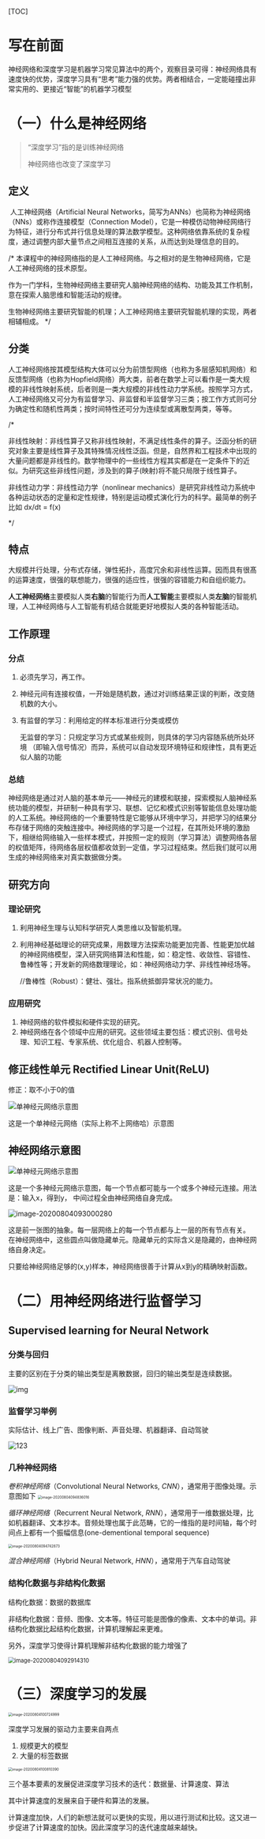 [TOC]



# 写在前面

​	神经网络和深度学习是机器学习常见算法中的两个，观察目录可得：神经网络具有速度快的优势，深度学习具有“思考”能力强的优势。两者相结合，一定能碰撞出非常实用的、更接近“智能”的机器学习模型

# （一）什么是神经网络

> “深度学习”指的是训练神经网络
>
> 神经网络也改变了深度学习

## 定义

​	人工神经网络（Artificial Neural Networks，简写为ANNs）也简称为神经网络（NNs）或称作连接模型（Connection Model），它是一种模仿动物神经网络行为特征，进行分布式并行信息处理的算法数学模型。这种网络依靠系统的复杂程度，通过调整内部大量节点之间相互连接的关系，从而达到处理信息的目的。

/*	本课程中的神经网络指的是人工神经网络。与之相对的是生物神经网络，它是人工神经网络的技术原型。

​	作为一门学科，生物神经网络主要研究人脑神经网络的结构、功能及其工作机制，意在探索人脑思维和智能活动的规律。

​	生物神经网络主要研究智能的机理；人工神经网络主要研究智能机理的实现，两者相辅相成。	*/

## 分类

​	人工神经网络按其模型结构大体可以分为前馈型网络（也称为多层感知机网络）和反馈型网络（也称为Hopfield网络）两大类，前者在数学上可以看作是一类大规模的非线性映射系统，后者则是一类大规模的非线性动力学系统。按照学习方式，人工神经网络又可分为有监督学习、非监督和半监督学习三类；按工作方式则可分为确定性和随机性两类；按时间特性还可分为连续型或离散型两类，等等。

/*

非线性映射：非线性算子又称非线性映射，不满足线性条件的算子。泛函分析的研究对象主要是线性算子及其特殊情况线性泛函。但是，自然界和工程技术中出现的大量问题都是非线性的。数学物理中的一些线性方程其实都是在一定条件下的近似。为研究这些非线性问题，涉及到的算子(映射)将不能只局限于线性算子。

非线性动力学：非线性动力学（nonlinear mechanics）是研究非线性动力系统中各种运动状态的定量和定性规律，特别是运动模式演化行为的科学。最简单的例子比如  dx/dt = f(x)

*/

## 特点

大规模并行处理，分布式存储，弹性拓扑，高度冗余和非线性运算。因而具有很髙的运算速度，很强的联想能力，很强的适应性，很强的容错能力和自组织能力。

**人工神经网络**主要模拟人类**右脑**的智能行为而**人工智能**主要模拟人类**左脑**的智能机理，人工神经网络与人工智能有机结合就能更好地模拟人类的各种智能活动。

## 工作原理

### 分点

1. 必须先学习，再工作。

2. 神经元间有连接权值，一开始是随机数，通过对训练结果正误的判断，改变随机数的大小。

3. 有监督的学习：利用给定的样本标准进行分类或模仿

   无监督的学习：只规定学习方式或某些规则，则具体的学习内容随系统所处环境 （即输入信号情况）而异，系统可以自动发现环境特征和规律性，具有更近似人脑的功能

### 总结

​	神经网络是通过对人脑的基本单元——神经元的建模和联接，探索模拟人脑神经系统功能的模型，并研制一种具有学习、联想、记忆和模式识别等智能信息处理功能的人工系统。神经网络的一个重要特性是它能够从环境中学习，并把学习的结果分布存储于网络的突触连接中。神经网络的学习是一个过程，在其所处环境的激励下，相继给网络输入一些样本模式，并按照一定的规则（学习算法）调整网络各层的权值矩阵，待网络各层权值都收敛到一定值，学习过程结束。然后我们就可以用生成的神经网络来对真实数据做分类。

## 研究方向

### 理论研究

1. 利用神经生理与认知科学研究人类思维以及智能机理。

2. 利用神经基础理论的研究成果，用数理方法探索功能更加完善、性能更加优越的神经网络模型，深入研究网络算法和性能，如：稳定性、收敛性、容错性、鲁棒性等；开发新的网络数理理论，如：神经网络动力学、非线性神经场等。

   //鲁棒性（Robust）：健壮、强壮。指系统抵御异常状况的能力。

### 应用研究

1. 神经网络的软件模拟和硬件实现的研究。
2. 神经网络在各个领域中应用的研究。这些领域主要包括：模式识别、信号处理、知识工程、专家系统、优化组合、机器人控制等。

## 修正线性单元 Rectified Linear Unit(ReLU)

修正：取不小于0的值

![单神经元网络示意图](.image/image-20200804090803868.png)

这是一个单神经元网络（实际上称不上网络哈）示意图

## 神经网络示意图

![单神经元网络示意图](.image/image-20200804091011796.png)

这是一个多神经元网络示意图，每一个节点都可能与一个或多个神经元连接。用法是：输入x，得到y， 中间过程全由神经网络自身完成。

![image-20200804093000280](.image\image-20200804093000280.png)

这是前一张图的抽象。每一层网络上的每一个节点都与上一层的所有节点有关。 在神经网络中，这些圆点叫做隐藏单元。隐藏单元的实际含义是隐藏的，由神经网络自身决定。

只要给神经网络足够的(x,y)样本，神经网络很善于计算从x到y的精确映射函数。

# （二）用神经网络进行监督学习

## Supervised learning for Neural Network

### 分类与回归

主要的区别在于分类的输出类型是离散数据，回归的输出类型是连续数据。

![img](.image/123.jpg)

### 监督学习举例

实际估计、线上广告、图像判断、声音处理、机器翻译、自动驾驶

![123](.image\image-20200804093320964.png)

### 几种神经网络

*卷积神经网络*（Convolutional Neural Networks, *CNN*），通常用于图像处理。示意图如下
<img src=".image\image-20200804094836016.png" alt="image-20200804094836016" style="zoom:50%;" />

*循环神经网络*（Recurrent Neural Network, *RNN*），通常用于一维数据处理，比如机器翻译、文本抄本。音频处理也属于此范畴，它的一维指的是时间轴，每个时间点上都有一个振幅信息(one-dementional temporal sequence)

<img src=".image\image-20200804094742873.png" alt="image-20200804094742873" style="zoom:50%;" />

*混合神经网络*（Hybrid Neural Network, *HNN*），通常用于汽车自动驾驶

### 结构化数据与非结构化数据

 结构化数据：数据的数据库

非结构化数据：音频、图像、文本等。特征可能是图像的像素、文本中的单词。非结构化数据比起结构化数据，计算机理解起来更难。

另外，深度学习使得计算机理解非结构化数据的能力增强了

<img src=".image\image-20200804092914310.png" alt="image-20200804092914310" style="zoom:80%;" />

# （三）深度学习的发展

<img src=".image\image-20200804100724999.png" alt="image-20200804100724999" style="zoom:50%;" />

深度学习发展的驱动力主要来自两点

1. 规模更大的模型
2. 大量的标签数据

<img src=".image\image-20200804100810390.png" alt="image-20200804100810390" style="zoom:50%;" />

三个基本要素的发展促进深度学习技术的迭代：数据量、计算速度、算法

其中计算速度的发展来自于硬件和算法的发展。

计算速度加快，人们的新想法就可以更快的实现，用以进行测试和比较。这又进一步促进了计算速度的加快。因此深度学习的迭代速度越来越快。